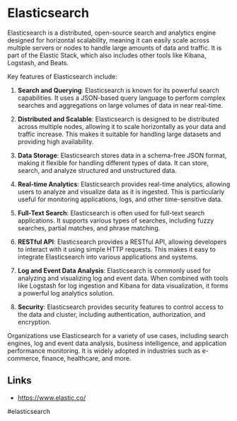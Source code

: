 # Elasticsearch

Elasticsearch is a distributed, open-source search and analytics engine designed for horizontal scalability, meaning it can easily scale across multiple servers or nodes to handle large amounts of data and traffic. It is part of the Elastic Stack, which also includes other tools like Kibana, Logstash, and Beats.

Key features of Elasticsearch include:

1. __Search and Querying__: Elasticsearch is known for its powerful search capabilities. It uses a JSON-based query language to perform complex searches and aggregations on large volumes of data in near real-time.

2. __Distributed and Scalable__: Elasticsearch is designed to be distributed across multiple nodes, allowing it to scale horizontally as your data and traffic increase. This makes it suitable for handling large datasets and providing high availability.

3. __Data Storage__: Elasticsearch stores data in a schema-free JSON format, making it flexible for handling different types of data. It can store, search, and analyze structured and unstructured data.

4. __Real-time Analytics__: Elasticsearch provides real-time analytics, allowing users to analyze and visualize data as it is ingested. This is particularly useful for monitoring applications, logs, and other time-sensitive data.

5. __Full-Text Search__: Elasticsearch is often used for full-text search applications. It supports various types of searches, including fuzzy searches, partial matches, and phrase matching.

6. __RESTful API__: Elasticsearch provides a RESTful API, allowing developers to interact with it using simple HTTP requests. This makes it easy to integrate Elasticsearch into various applications and systems.

7. __Log and Event Data Analysis__: Elasticsearch is commonly used for analyzing and visualizing log and event data. When combined with tools like Logstash for log ingestion and Kibana for data visualization, it forms a powerful log analytics solution.

8. __Security__: Elasticsearch provides security features to control access to the data and cluster, including authentication, authorization, and encryption.

Organizations use Elasticsearch for a variety of use cases, including search engines, log and event data analysis, business intelligence, and application performance monitoring. It is widely adopted in industries such as e-commerce, finance, healthcare, and more.

## Links

* https://www.elastic.co/

#elasticsearch
